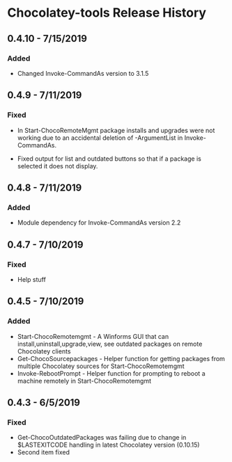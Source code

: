 # Chocolatey-tools Release History
## 0.4.10 - 7/15/2019

### Added

* Changed Invoke-CommandAs version to 3.1.5

## 0.4.9 - 7/11/2019

### Fixed

* In Start-ChocoRemoteMgmt package installs and upgrades were not working due to an accidental deletion of -ArgumentList in Invoke-CommandAs.

* Fixed output for list and outdated buttons so that if a package is selected it does not display.

## 0.4.8 - 7/11/2019

### Added

* Module dependency for Invoke-CommandAs version 2.2

## 0.4.7 - 7/10/2019

### Fixed

* Help stuff

## 0.4.5 - 7/10/2019

### Added

* Start-ChocoRemotemgmt - A Winforms GUI that can install,uninstall,upgrade,view, see outdated packages on remote Chocolatey clients
* Get-ChocoSourcepackages - Helper function for getting packages from multiple Chocolatey sources for Start-ChocoRemotemgmt
* Invoke-RebootPrompt - Helper function for prompting to reboot a machine remotely in Start-ChocoRemotemgmt

## 0.4.3 - 6/5/2019

### Fixed

* Get-ChocoOutdatedPackages was failing due to change in $LASTEXITCODE handling in latest
Chocolatey version (0.10.15)
* Second item fixed


